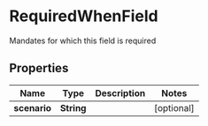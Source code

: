 

# RequiredWhenField

Mandates for which this field is required

## Properties

| Name | Type | Description | Notes |
|------------ | ------------- | ------------- | -------------|
|**scenario** | **String** |  |  [optional] |



